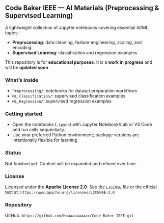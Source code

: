 ## Code Baker IEEE — AI Materials (Preprocessing & Supervised Learning)

A lightweight collection of Jupyter notebooks covering essential AI/ML topics:

- **Preprocessing**: data cleaning, feature engineering, scaling, and encoding
- **Supervised Learning**: classification and regression examples

This repository is for **educational purposes**. It is a **work in progress** and will be **updated soon**.

### What’s inside
- `Preprocessing/`: notebooks for dataset preparation workflows
- `ML_Classification/`: supervised classification examples
- `ML_Regression/`: supervised regression examples

### Getting started
- Open the notebooks (`.ipynb`) with Jupyter Notebook/Lab or VS Code and run cells sequentially.
- Use your preferred Python environment; package versions are intentionally flexible for learning.

### Status
Not finished yet. Content will be expanded and refined over time.

### License
Licensed under the **Apache License 2.0**. See the `LICENSE` file or the official text at:
`https://www.apache.org/licenses/LICENSE-2.0`

### Repository
GitHub: `https://github.com/Haaaaaaaaaax/Code-Baker-IEEE.git`


